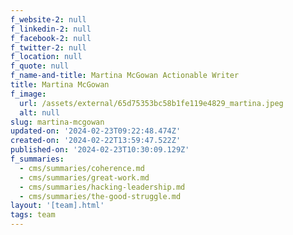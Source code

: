 ```yaml
---
f_website-2: null
f_linkedin-2: null
f_facebook-2: null
f_twitter-2: null
f_location: null
f_quote: null
f_name-and-title: Martina McGowan Actionable Writer
title: Martina McGowan
f_image:
  url: /assets/external/65d75353bc58b1fe119e4829_martina.jpeg
  alt: null
slug: martina-mcgowan
updated-on: '2024-02-23T09:22:48.474Z'
created-on: '2024-02-22T13:59:47.522Z'
published-on: '2024-02-23T10:30:09.129Z'
f_summaries:
  - cms/summaries/coherence.md
  - cms/summaries/great-work.md
  - cms/summaries/hacking-leadership.md
  - cms/summaries/the-good-struggle.md
layout: '[team].html'
tags: team
---
```




